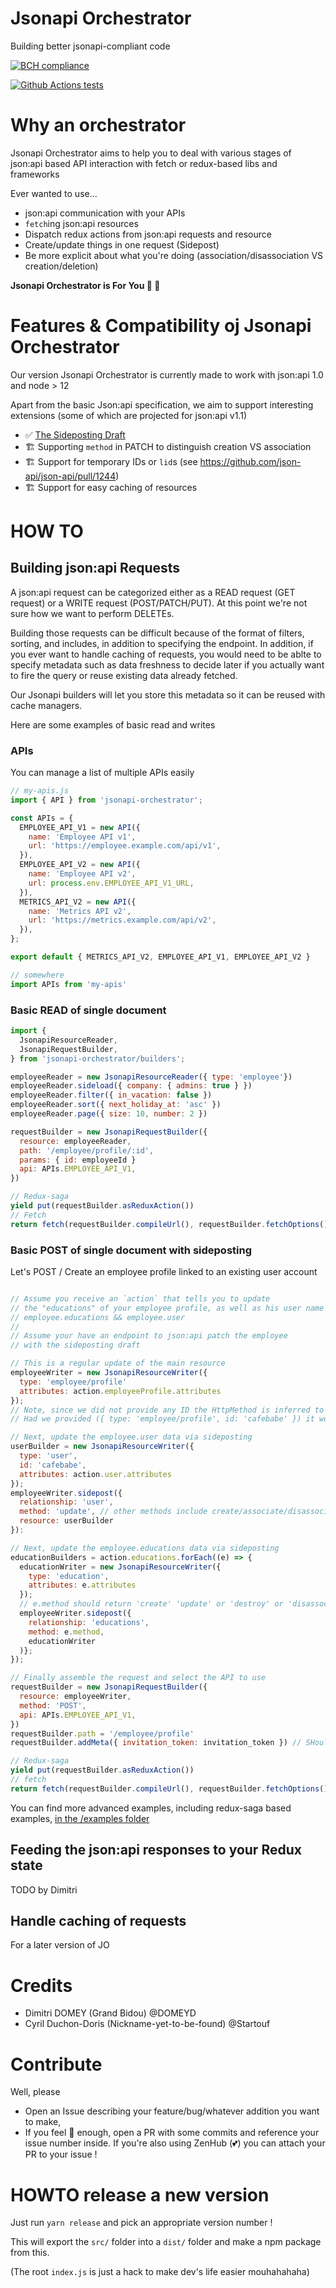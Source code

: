 # Jsonapi Orchestrator

Building better jsonapi-compliant code

[![BCH compliance](https://bettercodehub.com/edge/badge/MyJobGlasses/jsonapi-orchestrator?branch=master)](https://bettercodehub.com/)

[![Github Actions tests](https://github.com/MyJobGlasses/jsonapi-orchestrator/workflows/Node.js%20CI/badge.svg)](https://github.com/MyJobGlasses/jsonapi-orchestrator/workflows/)

# Why an orchestrator

Jsonapi Orchestrator aims to help you to deal with various stages of json:api based API interaction with fetch or redux-based libs and frameworks

Ever wanted to use...
- json:api communication with your APIs
- `fetch`ing json:api resources
- Dispatch redux actions from json:api requests and resource
- Create/update things in one request (Sidepost)
- Be more explicit about what you're doing (association/disassociation VS creation/deletion)

**Jsonapi Orchestrator is For You 🎁 🎉**

# Features & Compatibility oj Jsonapi Orchestrator

Our version Jsonapi Orchestrator is currently made to work with json:api 1.0 and node > 12

Apart from the basic Json:api specification, we aim to support interesting extensions (some of which are projected for json:api v1.1)

- ✅ [The Sideposting Draft](https://github.com/json-api/json-api/pull/1197)
- 🏗 Supporting `method` in PATCH to distinguish creation VS association
- 🏗 Support for temporary IDs or `lid`s (see https://github.com/json-api/json-api/pull/1244)
- 🏗 Support for easy caching of resources

# HOW TO

## Building json:api Requests

A json:api request can be categorized either as a READ request (GET request) or a WRITE request (POST/PATCH/PUT). At this point we're not sure how we want to perform DELETEs.

Building those requests can be difficult because of the format of filters, sorting, and includes, in addition to specifying the endpoint. In addition, if you ever want to handle caching of requests, you would need to be ablte to specify metadata such as data freshness to decide later if you actually want to fire the query or reuse existing data already fetched.

Our Jsonapi builders will let you store this metadata so it can be reused with cache managers.

Here are some examples of basic read and writes

### APIs

You can manage a list of multiple APIs easily

```javascript
// my-apis.js
import { API } from 'jsonapi-orchestrator';

const APIs = {
  EMPLOYEE_API_V1 = new API({
    name: 'Employee API v1',
    url: 'https://employee.example.com/api/v1',
  }),
  EMPLOYEE_API_V2 = new API({
    name: 'Employee API v2',
    url: process.env.EMPLOYEE_API_V1_URL,
  }),
  METRICS_API_V2 = new API({
    name: 'Metrics API v2',
    url: 'https://metrics.example.com/api/v2',
  }),
};

export default { METRICS_API_V2, EMPLOYEE_API_V1, EMPLOYEE_API_V2 }

// somewhere
import APIs from 'my-apis'
```

### Basic READ of single document

```javascript
import {
  JsonapiResourceReader,
  JsonapiRequestBuilder,
} from 'jsonapi-orchestrator/builders';

employeeReader = new JsonapiResourceReader({ type: 'employee'})
employeeReader.sideload({ company: { admins: true } })
employeeReader.filter({ in_vacation: false })
employeeReader.sort({ next_holiday_at: 'asc' })
employeeReader.page({ size: 10, number: 2 })

requestBuilder = new JsonapiRequestBuilder({
  resource: employeeReader,
  path: '/employee/profile/:id',
  params: { id: employeeId }
  api: APIs.EMPLOYEE_API_V1,
})

// Redux-saga
yield put(requestBuilder.asReduxAction())
// Fetch
return fetch(requestBuilder.compileUrl(), requestBuilder.fetchOptions());
```

### Basic POST of single document with sideposting

Let's POST / Create an employee profile linked to an existing user account

```javascript

// Assume you receive an `action` that tells you to update
// the "educations" of your employee profile, as well as his user name
// employee.educations && employee.user
//
// Assume your have an endpoint to json:api patch the employee
// with the sideposting draft

// This is a regular update of the main resource
employeeWriter = new JsonapiResourceWriter({
  type: 'employee/profile'
  attributes: action.employeeProfile.attributes
});
// Note, since we did not provide any ID the HttpMethod is inferred to be POST
// Had we provided ({ type: 'employee/profile', id: 'cafebabe' }) it would be inferred to be a PATCH

// Next, update the employee.user data via sideposting
userBuilder = new JsonapiResourceWriter({
  type: 'user',
  id: 'cafebabe',
  attributes: action.user.attributes
});
employeeWriter.sidepost({
  relationship: 'user',
  method: 'update', // other methods include create/associate/disassociate, refer to the sideposting draft
  resource: userBuilder
}):

// Next, update the employee.educations data via sideposting
educationBuilders = action.educations.forEach((e) => {
  educationWriter = new JsonapiResourceWriter({
    type: 'education',
    attributes: e.attributes
  });
  // e.method should return 'create' 'update' or 'destroy' or 'disassociate'
  employeeWriter.sidepost({
    relationship: 'educations',
    method: e.method,
    educationWriter
  )};
});

// Finally assemble the request and select the API to use
requestBuilder = new JsonapiRequestBuilder({
  resource: employeeWriter,
  method: 'POST',
  api: APIs.EMPLOYEE_API_V1,
})
requestBuilder.path = '/employee/profile'
requestBuilder.addMeta({ invitation_token: invitation_token }) // SHould merge with existing metas

// Redux-saga
yield put(requestBuilder.asReduxAction())
// fetch
return fetch(requestBuilder.compileUrl(), requestBuilder.fetchOptions());
```

You can find more advanced examples, including redux-saga based examples, [in the /examples folder](./examples/)

## Feeding the json:api responses to your Redux state

TODO by Dimitri

## Handle caching of requests

For a later version of JO

# Credits

- Dimitri DOMEY (Grand Bidou) @DOMEYD
- Cyril Duchon-Doris (Nickname-yet-to-be-found) @Startouf

# Contribute

Well, please
- Open an Issue describing your feature/bug/whatever addition you want to make,
- If you feel 💪 enough, open a PR with some commits and reference your issue number inside. If you're also using ZenHub (💕) you can attach your PR to your issue !

# HOWTO release a new version

Just run `yarn release` and pick an appropriate version number !

This will export the `src/` folder into a `dist/` folder and make a npm package from this.

(The root `index.js` is just a hack to make dev's life easier mouhahahaha)
